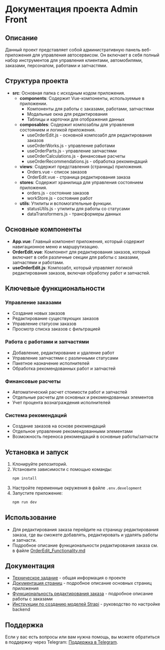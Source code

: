 # Документация проекта Admin Front

## Описание
Данный проект представляет собой административную панель веб-приложения для управления автосервисом. Он включает в себя полный набор инструментов для управления клиентами, автомобилями, заказами, персоналом, работами и запчастями.

## Структура проекта
- **src**: Основная папка с исходным кодом приложения.
  - **components**: Содержит Vue-компоненты, используемые в приложении.
    - Компоненты для работы с заказами, работами, запчастями
    - Модальные окна для редактирования
    - Таблицы и карточки для отображения данных
  - **composables**: Содержит композаблы для управления состоянием и логикой приложения.
    - useOrderEdit.js - основной композабл для редактирования заказов
    - useOrderWorks.js - управление работами
    - useOrderParts.js - управление запчастями
    - useOrderCalculations.js - финансовые расчеты
    - useOrderRecommendations.js - обработка рекомендаций
  - **views**: Содержит представления (страницы) приложения.
    - Orders.vue - список заказов
    - OrderEdit.vue - страница редактирования заказа
  - **stores**: Содержит хранилища для управления состоянием приложения.
    - orders.js - состояние заказов
    - workStore.js - состояние работ
  - **utils**: Утилиты и вспомогательные функции.
    - statusUtils.js - утилиты для работы со статусами
    - dataTransformers.js - трансформеры данных

## Основные компоненты
- **App.vue**: Главный компонент приложения, который содержит навигационное меню и маршрутизацию.
- **OrderEdit.vue**: Компонент для редактирования заказов, который включает в себя различные секции для работы с заказами, запчастями и работами.
- **useOrderEdit.js**: Композабл, который управляет логикой редактирования заказов, включая обработку работ и запчастей.

## Ключевые функциональности

### Управление заказами
- Создание новых заказов
- Редактирование существующих заказов
- Управление статусом заказов
- Просмотр списка заказов с фильтрацией

### Работа с работами и запчастями
- Добавление, редактирование и удаление работ
- Управление запчастями с различными статусами
- Пакетное назначение исполнителей
- Обработка рекомендованных работ и запчастей

### Финансовые расчеты
- Автоматический расчет стоимости работ и запчастей
- Отдельные расчеты для основных и рекомендованных элементов
- Учет процента вознаграждения исполнителей

### Система рекомендаций
- Создание заказов на основе рекомендаций
- Отдельное управление рекомендованными элементами
- Возможность переноса рекомендаций в основные работы/запчасти

## Установка и запуск
1. Клонируйте репозиторий.
2. Установите зависимости с помощью команды:
   ```bash
   npm install
   ```
3. Настройте переменные окружения в файле `.env.development`
4. Запустите приложение:
   ```bash
   npm run dev
   ```

## Использование
- Для редактирования заказа перейдите на страницу редактирования заказа, где вы сможете добавлять, редактировать и удалять работы и запчасти.
- Подробное описание функциональности редактирования заказа см. в файле [OrderEdit_Functionality.md](OrderEdit_Functionality.md)

## Документация
- [Техническое задание](technical_specification.md) - общая информация о проекте
- [Документация страниц](Pages_Documentation.md) - подробное описание основных страниц приложения
- [Функциональность редактирования заказа](OrderEdit_Functionality.md) - подробное описание работы с заказами
- [Инструкции по созданию моделей Strapi](../../Strapi_Model_Creation_Instructions.md) - руководство по настройке backend

## Поддержка
Если у вас есть вопросы или вам нужна помощь, вы можете обратиться в поддержку через Telegram: [Поддержка в Telegram](https://t.me/ti_robots_lab).
